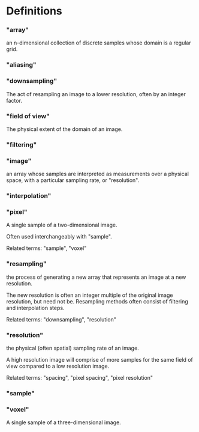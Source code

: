 # Definitions

### "array" 
an n-dimensional collection of discrete samples whose domain is a regular grid.

### "aliasing"

### "downsampling"
The act of resampling an image to a lower resolution, often by an integer factor.

### "field of view"
The physical extent of the domain of an image.

### "filtering"

### "image"
an array whose samples are interpreted as measurements over a physical space, with a particular sampling rate, or "resolution".

### "interpolation"

### "pixel" 
A single sample of a two-dimensional image.

Often used interchangeably with "sample".

Related terms: "sample", "voxel"

### "resampling"
the process of generating a new array that represents an image at a new resolution. 

The new resolution is often an integer multiple of the original image resolution, but need not be. Resampling
methods often consist of filtering and interpolation steps.

Related terms: "downsampling", "resolution"

### "resolution"
the physical (often spatial) sampling rate of an image. 

A high resolution image will comprise of more samples for the same field of view compared to a low resolution image.

Related terms: "spacing", "pixel spacing", "pixel resolution"

### "sample" 

### "voxel" 
A single sample of a three-dimensional image.


